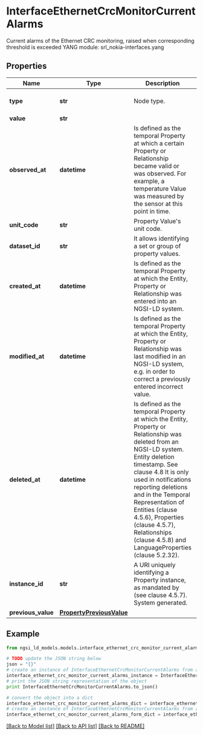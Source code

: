 # InterfaceEthernetCrcMonitorCurrentAlarms

Current alarms of the Ethernet CRC monitoring, raised when corresponding threshold is exceeded  YANG module: srl_nokia-interfaces.yang 

## Properties

Name | Type | Description | Notes
------------ | ------------- | ------------- | -------------
**type** | **str** | Node type.  | [optional] [default to 'Property']
**value** | **str** |  | 
**observed_at** | **datetime** | Is defined as the temporal Property at which a certain Property or Relationship became valid or was observed. For example, a temperature Value was measured by the sensor at this point in time.  | [optional] 
**unit_code** | **str** | Property Value&#39;s unit code.  | [optional] 
**dataset_id** | **str** | It allows identifying a set or group of property values.  | [optional] 
**created_at** | **datetime** | Is defined as the temporal Property at which the Entity, Property or Relationship was entered into an NGSI-LD system.  | [optional] [readonly] 
**modified_at** | **datetime** | Is defined as the temporal Property at which the Entity, Property or Relationship was last modified in an NGSI-LD system, e.g. in order to correct a previously entered incorrect value.  | [optional] [readonly] 
**deleted_at** | **datetime** | Is defined as the temporal Property at which the Entity, Property or Relationship was deleted from an NGSI-LD system.  Entity deletion timestamp. See clause 4.8 It is only used in notifications reporting deletions and in the Temporal Representation of Entities (clause 4.5.6), Properties (clause 4.5.7), Relationships (clause 4.5.8) and LanguageProperties (clause 5.2.32).  | [optional] [readonly] 
**instance_id** | **str** | A URI uniquely identifying a Property instance, as mandated by (see clause 4.5.7). System generated.  | [optional] [readonly] 
**previous_value** | [**PropertyPreviousValue**](PropertyPreviousValue.md) |  | [optional] 

## Example

```python
from ngsi_ld_models.models.interface_ethernet_crc_monitor_current_alarms import InterfaceEthernetCrcMonitorCurrentAlarms

# TODO update the JSON string below
json = "{}"
# create an instance of InterfaceEthernetCrcMonitorCurrentAlarms from a JSON string
interface_ethernet_crc_monitor_current_alarms_instance = InterfaceEthernetCrcMonitorCurrentAlarms.from_json(json)
# print the JSON string representation of the object
print InterfaceEthernetCrcMonitorCurrentAlarms.to_json()

# convert the object into a dict
interface_ethernet_crc_monitor_current_alarms_dict = interface_ethernet_crc_monitor_current_alarms_instance.to_dict()
# create an instance of InterfaceEthernetCrcMonitorCurrentAlarms from a dict
interface_ethernet_crc_monitor_current_alarms_form_dict = interface_ethernet_crc_monitor_current_alarms.from_dict(interface_ethernet_crc_monitor_current_alarms_dict)
```
[[Back to Model list]](../README.md#documentation-for-models) [[Back to API list]](../README.md#documentation-for-api-endpoints) [[Back to README]](../README.md)


